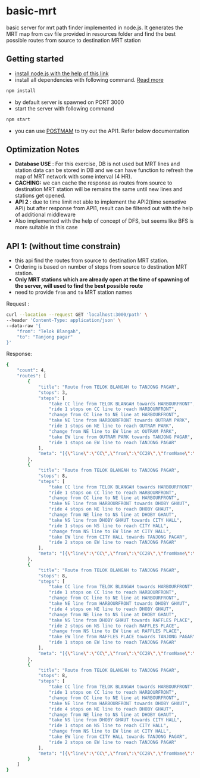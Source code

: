 # basic-mrt
basic server for mrt path finder implemented in node.js.
It generates the MRT map from csv file provided in resources folder and find the best possible routes from source to destination MRT station

## Getting started
- [install node.js with the help of this link](https://www.digitalocean.com/community/tutorials/how-to-install-node-js-on-ubuntu-18-04)
- install all dependencies with following command. [Read more](https://docs.npmjs.com/cli/install)
``` bash
npm install
```
- by default server is spawned on PORT 3000
- start the server with following command
``` bash
npm start
```
- you can use [POSTMAM](https://www.postman.com/downloads/) to try out the API1. Refer below documentation

## Optimization Notes
- **Database USE** : For this exercise, DB is not used but MRT lines and station data can be stored in DB and we can have function to refresh the map of MRT network with some interval (4 HR).
- **CACHING:** we can cache the response as routes from source to destination MRT station will be remains the same until new lines and stations get opened.
- **API 2** : due to time limit not able to implement the API2(time sensetive API) but after response from API1, result can be filtered out with the help of additional middleware
- Also implemented with the help of concept of DFS, but seems like BFS is more suitable in this case 

## API 1: (without time constrain)
- this api find the routes from source to destination MRT station.
- Ordering is based on number of stops from source to destination MRT station. 
- **Only MRT stations which are already open at the time of spawning of the server, will used to find the best possible route**
- need to provide `from` and `to` MRT station names

Request :
```bash
curl --location --request GET 'localhost:3000/path' \
--header 'Content-Type: application/json' \
--data-raw '{
    "from": "Telok Blangah",
    "to": "Tanjong pagar"
}'
```
Response:

```bash
{
    "count": 4,
    "routes": [
        {
            "title": "Route from TELOK BLANGAH to TANJONG PAGAR",
            "stops": 3,
            "steps": [
                "take CC line from TELOK BLANGAH towards HARBOURFRONT",
                "ride 1 stops on CC line to reach HARBOURFRONT",
                "change from CC line to NE line at HARBOURFRONT",
                "take NE line from HARBOURFRONT towards OUTRAM PARK",
                "ride 1 stops on NE line to reach OUTRAM PARK",
                "change from NE line to EW line at OUTRAM PARK",
                "take EW line from OUTRAM PARK towards TANJONG PAGAR",
                "ride 1 stops on EW line to reach TANJONG PAGAR"
            ],
            "meta": "[{\"line\":\"CC\",\"from\":\"CC28\",\"fromName\":\"TELOK BLANGAH\",\"to\":\"CC29\",\"toName\":\"HARBOURFRONT\",\"stops\":1},{\"line\":\"NE\",\"from\":\"NE1\",\"fromName\":\"HARBOURFRONT\",\"to\":\"NE3\",\"toName\":\"OUTRAM PARK\",\"stops\":1},{\"line\":\"EW\",\"from\":\"EW16\",\"fromName\":\"OUTRAM PARK\",\"to\":\"EW15\",\"toName\":\"TANJONG PAGAR\",\"stops\":1}]"
        },
        {
            "title": "Route from TELOK BLANGAH to TANJONG PAGAR",
            "stops": 8,
            "steps": [
                "take CC line from TELOK BLANGAH towards HARBOURFRONT",
                "ride 1 stops on CC line to reach HARBOURFRONT",
                "change from CC line to NE line at HARBOURFRONT",
                "take NE line from HARBOURFRONT towards DHOBY GHAUT",
                "ride 4 stops on NE line to reach DHOBY GHAUT",
                "change from NE line to NS line at DHOBY GHAUT",
                "take NS line from DHOBY GHAUT towards CITY HALL",
                "ride 1 stops on NS line to reach CITY HALL",
                "change from NS line to EW line at CITY HALL",
                "take EW line from CITY HALL towards TANJONG PAGAR",
                "ride 2 stops on EW line to reach TANJONG PAGAR"
            ],
            "meta": "[{\"line\":\"CC\",\"from\":\"CC28\",\"fromName\":\"TELOK BLANGAH\",\"to\":\"CC29\",\"toName\":\"HARBOURFRONT\",\"stops\":1},{\"line\":\"NE\",\"from\":\"NE1\",\"fromName\":\"HARBOURFRONT\",\"to\":\"NE6\",\"toName\":\"DHOBY GHAUT\",\"stops\":4},{\"line\":\"NS\",\"from\":\"NS24\",\"fromName\":\"DHOBY GHAUT\",\"to\":\"NS25\",\"toName\":\"CITY HALL\",\"stops\":1},{\"line\":\"EW\",\"from\":\"EW13\",\"fromName\":\"CITY HALL\",\"to\":\"EW15\",\"toName\":\"TANJONG PAGAR\",\"stops\":2}]"
        },
        {
            "title": "Route from TELOK BLANGAH to TANJONG PAGAR",
            "stops": 8,
            "steps": [
                "take CC line from TELOK BLANGAH towards HARBOURFRONT",
                "ride 1 stops on CC line to reach HARBOURFRONT",
                "change from CC line to NE line at HARBOURFRONT",
                "take NE line from HARBOURFRONT towards DHOBY GHAUT",
                "ride 4 stops on NE line to reach DHOBY GHAUT",
                "change from NE line to NS line at DHOBY GHAUT",
                "take NS line from DHOBY GHAUT towards RAFFLES PLACE",
                "ride 2 stops on NS line to reach RAFFLES PLACE",
                "change from NS line to EW line at RAFFLES PLACE",
                "take EW line from RAFFLES PLACE towards TANJONG PAGAR",
                "ride 1 stops on EW line to reach TANJONG PAGAR"
            ],
            "meta": "[{\"line\":\"CC\",\"from\":\"CC28\",\"fromName\":\"TELOK BLANGAH\",\"to\":\"CC29\",\"toName\":\"HARBOURFRONT\",\"stops\":1},{\"line\":\"NE\",\"from\":\"NE1\",\"fromName\":\"HARBOURFRONT\",\"to\":\"NE6\",\"toName\":\"DHOBY GHAUT\",\"stops\":4},{\"line\":\"NS\",\"from\":\"NS24\",\"fromName\":\"DHOBY GHAUT\",\"to\":\"NS26\",\"toName\":\"RAFFLES PLACE\",\"stops\":2},{\"line\":\"EW\",\"from\":\"EW14\",\"fromName\":\"RAFFLES PLACE\",\"to\":\"EW15\",\"toName\":\"TANJONG PAGAR\",\"stops\":1}]"
        },
        {
            "title": "Route from TELOK BLANGAH to TANJONG PAGAR",
            "stops": 8,
            "steps": [
                "take CC line from TELOK BLANGAH towards HARBOURFRONT",
                "ride 1 stops on CC line to reach HARBOURFRONT",
                "change from CC line to NE line at HARBOURFRONT",
                "take NE line from HARBOURFRONT towards DHOBY GHAUT",
                "ride 4 stops on NE line to reach DHOBY GHAUT",
                "change from NE line to NS line at DHOBY GHAUT",
                "take NS line from DHOBY GHAUT towards CITY HALL",
                "ride 1 stops on NS line to reach CITY HALL",
                "change from NS line to EW line at CITY HALL",
                "take EW line from CITY HALL towards TANJONG PAGAR",
                "ride 2 stops on EW line to reach TANJONG PAGAR"
            ],
            "meta": "[{\"line\":\"CC\",\"from\":\"CC28\",\"fromName\":\"TELOK BLANGAH\",\"to\":\"CC29\",\"toName\":\"HARBOURFRONT\",\"stops\":1},{\"line\":\"NE\",\"from\":\"NE1\",\"fromName\":\"HARBOURFRONT\",\"to\":\"NE6\",\"toName\":\"DHOBY GHAUT\",\"stops\":4},{\"line\":\"NS\",\"from\":\"NS24\",\"fromName\":\"DHOBY GHAUT\",\"to\":\"NS25\",\"toName\":\"CITY HALL\",\"stops\":1},{\"line\":\"EW\",\"from\":\"EW13\",\"fromName\":\"CITY HALL\",\"to\":\"EW15\",\"toName\":\"TANJONG PAGAR\",\"stops\":2}]"
        }
    ]
}
```
